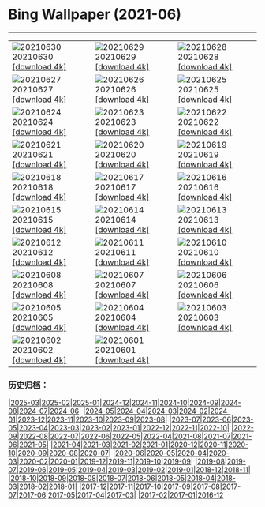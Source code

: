 # Bing Wallpaper (2021-06)
**************

<table><tr><td><img class="wallpaper" src="https://www.bing.com/th?id=OHR.PortuairkBay_ZH-CN5255529820_1920x1080.jpg" alt="20210630"> 20210630 <a class="wallpaper_link" href="https://www.bing.com/th?id=OHR.PortuairkBay_ZH-CN5255529820_UHD.jpg">[download 4k]</a></td><td><img class="wallpaper" src="https://www.bing.com/th?id=OHR.LavenderBlooms_ZH-CN5541892943_1920x1080.jpg" alt="20210629"> 20210629 <a class="wallpaper_link" href="https://www.bing.com/th?id=OHR.LavenderBlooms_ZH-CN5541892943_UHD.jpg">[download 4k]</a></td><td><img class="wallpaper" src="https://www.bing.com/th?id=OHR.RocksSeychelles_ZH-CN0105602892_1920x1080.jpg" alt="20210628"> 20210628 <a class="wallpaper_link" href="https://www.bing.com/th?id=OHR.RocksSeychelles_ZH-CN0105602892_UHD.jpg">[download 4k]</a></td></tr><tr><td><img class="wallpaper" src="https://www.bing.com/th?id=OHR.Cittadella_ZH-CN0039969121_1920x1080.jpg" alt="20210627"> 20210627 <a class="wallpaper_link" href="https://www.bing.com/th?id=OHR.Cittadella_ZH-CN0039969121_UHD.jpg">[download 4k]</a></td><td><img class="wallpaper" src="https://www.bing.com/th?id=OHR.GreaterFlamingosIndia_ZH-CN5655181892_1920x1080.jpg" alt="20210626"> 20210626 <a class="wallpaper_link" href="https://www.bing.com/th?id=OHR.GreaterFlamingosIndia_ZH-CN5655181892_UHD.jpg">[download 4k]</a></td><td><img class="wallpaper" src="https://www.bing.com/th?id=OHR.Kamikouchi_ZH-CN5677161294_1920x1080.jpg" alt="20210625"> 20210625 <a class="wallpaper_link" href="https://www.bing.com/th?id=OHR.Kamikouchi_ZH-CN5677161294_UHD.jpg">[download 4k]</a></td></tr><tr><td><img class="wallpaper" src="https://www.bing.com/th?id=OHR.Heliodoxa_ZH-CN9872355419_1920x1080.jpg" alt="20210624"> 20210624 <a class="wallpaper_link" href="https://www.bing.com/th?id=OHR.Heliodoxa_ZH-CN9872355419_UHD.jpg">[download 4k]</a></td><td><img class="wallpaper" src="https://www.bing.com/th?id=OHR.DenaliCaribou_ZH-CN9804350098_1920x1080.jpg" alt="20210623"> 20210623 <a class="wallpaper_link" href="https://www.bing.com/th?id=OHR.DenaliCaribou_ZH-CN9804350098_UHD.jpg">[download 4k]</a></td><td><img class="wallpaper" src="https://www.bing.com/th?id=OHR.Nichinan_ZH-CN9549208263_1920x1080.jpg" alt="20210622"> 20210622 <a class="wallpaper_link" href="https://www.bing.com/th?id=OHR.Nichinan_ZH-CN9549208263_UHD.jpg">[download 4k]</a></td></tr><tr><td><img class="wallpaper" src="https://www.bing.com/th?id=OHR.SouthCoast_ZH-CN9438294266_1920x1080.jpg" alt="20210621"> 20210621 <a class="wallpaper_link" href="https://www.bing.com/th?id=OHR.SouthCoast_ZH-CN9438294266_UHD.jpg">[download 4k]</a></td><td><img class="wallpaper" src="https://www.bing.com/th?id=OHR.RothschildGiraffe_ZH-CN9266877986_1920x1080.jpg" alt="20210620"> 20210620 <a class="wallpaper_link" href="https://www.bing.com/th?id=OHR.RothschildGiraffe_ZH-CN9266877986_UHD.jpg">[download 4k]</a></td><td><img class="wallpaper" src="https://www.bing.com/th?id=OHR.FatherEagle_ZH-CN6127856255_1920x1080.jpg" alt="20210619"> 20210619 <a class="wallpaper_link" href="https://www.bing.com/th?id=OHR.FatherEagle_ZH-CN6127856255_UHD.jpg">[download 4k]</a></td></tr><tr><td><img class="wallpaper" src="https://www.bing.com/th?id=OHR.BurleighHeads_ZH-CN6052781534_1920x1080.jpg" alt="20210618"> 20210618 <a class="wallpaper_link" href="https://www.bing.com/th?id=OHR.BurleighHeads_ZH-CN6052781534_UHD.jpg">[download 4k]</a></td><td><img class="wallpaper" src="https://www.bing.com/th?id=OHR.ReussRiver_ZH-CN5897721217_1920x1080.jpg" alt="20210617"> 20210617 <a class="wallpaper_link" href="https://www.bing.com/th?id=OHR.ReussRiver_ZH-CN5897721217_UHD.jpg">[download 4k]</a></td><td><img class="wallpaper" src="https://www.bing.com/th?id=OHR.BrightEye_ZH-CN6196887876_1920x1080.jpg" alt="20210616"> 20210616 <a class="wallpaper_link" href="https://www.bing.com/th?id=OHR.BrightEye_ZH-CN6196887876_UHD.jpg">[download 4k]</a></td></tr><tr><td><img class="wallpaper" src="https://www.bing.com/th?id=OHR.GBRTurtle_ZH-CN6069093254_1920x1080.jpg" alt="20210615"> 20210615 <a class="wallpaper_link" href="https://www.bing.com/th?id=OHR.GBRTurtle_ZH-CN6069093254_UHD.jpg">[download 4k]</a></td><td><img class="wallpaper" src="https://www.bing.com/th?id=OHR.LakePinatubo_ZH-CN5947011761_1920x1080.jpg" alt="20210614"> 20210614 <a class="wallpaper_link" href="https://www.bing.com/th?id=OHR.LakePinatubo_ZH-CN5947011761_UHD.jpg">[download 4k]</a></td><td><img class="wallpaper" src="https://www.bing.com/th?id=OHR.DragonBoatFestival2021_ZH-CN2761776128_1920x1080.jpg" alt="20210613"> 20210613 <a class="wallpaper_link" href="https://www.bing.com/th?id=OHR.DragonBoatFestival2021_ZH-CN2761776128_UHD.jpg">[download 4k]</a></td></tr><tr><td><img class="wallpaper" src="https://www.bing.com/th?id=OHR.FinlandBrownBear_ZH-CN5507007611_1920x1080.jpg" alt="20210612"> 20210612 <a class="wallpaper_link" href="https://www.bing.com/th?id=OHR.FinlandBrownBear_ZH-CN5507007611_UHD.jpg">[download 4k]</a></td><td><img class="wallpaper" src="https://www.bing.com/th?id=OHR.BBNPGrande_ZH-CN4071551965_1920x1080.jpg" alt="20210611"> 20210611 <a class="wallpaper_link" href="https://www.bing.com/th?id=OHR.BBNPGrande_ZH-CN4071551965_UHD.jpg">[download 4k]</a></td><td><img class="wallpaper" src="https://www.bing.com/th?id=OHR.GlenEtive_ZH-CN2562811591_1920x1080.jpg" alt="20210610"> 20210610 <a class="wallpaper_link" href="https://www.bing.com/th?id=OHR.GlenEtive_ZH-CN2562811591_UHD.jpg">[download 4k]</a></td></tr><tr><td><img class="wallpaper" src="https://www.bing.com/th?id=OHR.ForteNossa_ZH-CN2163490377_1920x1080.jpg" alt="20210608"> 20210608 <a class="wallpaper_link" href="https://www.bing.com/th?id=OHR.ForteNossa_ZH-CN2163490377_UHD.jpg">[download 4k]</a></td><td><img class="wallpaper" src="https://www.bing.com/th?id=OHR.CortezJacks_ZH-CN1619906832_1920x1080.jpg" alt="20210607"> 20210607 <a class="wallpaper_link" href="https://www.bing.com/th?id=OHR.CortezJacks_ZH-CN1619906832_UHD.jpg">[download 4k]</a></td><td><img class="wallpaper" src="https://www.bing.com/th?id=OHR.BuntingBird_ZH-CN0707942842_1920x1080.jpg" alt="20210606"> 20210606 <a class="wallpaper_link" href="https://www.bing.com/th?id=OHR.BuntingBird_ZH-CN0707942842_UHD.jpg">[download 4k]</a></td></tr><tr><td><img class="wallpaper" src="https://www.bing.com/th?id=OHR.ArromanchesLesBains_ZH-CN0631947158_1920x1080.jpg" alt="20210605"> 20210605 <a class="wallpaper_link" href="https://www.bing.com/th?id=OHR.ArromanchesLesBains_ZH-CN0631947158_UHD.jpg">[download 4k]</a></td><td><img class="wallpaper" src="https://www.bing.com/th?id=OHR.ToucanRainforest_ZH-CN0522556036_1920x1080.jpg" alt="20210604"> 20210604 <a class="wallpaper_link" href="https://www.bing.com/th?id=OHR.ToucanRainforest_ZH-CN0522556036_UHD.jpg">[download 4k]</a></td><td><img class="wallpaper" src="https://www.bing.com/th?id=OHR.Pilat_ZH-CN0091553547_1920x1080.jpg" alt="20210603"> 20210603 <a class="wallpaper_link" href="https://www.bing.com/th?id=OHR.Pilat_ZH-CN0091553547_UHD.jpg">[download 4k]</a></td></tr><tr><td><img class="wallpaper" src="https://www.bing.com/th?id=OHR.SocaCycles_ZH-CN3583247274_1920x1080.jpg" alt="20210602"> 20210602 <a class="wallpaper_link" href="https://www.bing.com/th?id=OHR.SocaCycles_ZH-CN3583247274_UHD.jpg">[download 4k]</a></td><td><img class="wallpaper" src="https://www.bing.com/th?id=OHR.EstoshaSpringbok_ZH-CN3452100881_1920x1080.jpg" alt="20210601"> 20210601 <a class="wallpaper_link" href="https://www.bing.com/th?id=OHR.EstoshaSpringbok_ZH-CN3452100881_UHD.jpg">[download 4k]</a></td><td></td></tr></table>

### 历史归档：

|[2025-03](/../2025-03/2025-03.md)|[2025-02](/../2025-02/2025-02.md)|[2025-01](/../2025-01/2025-01.md)|[2024-12](/../2024-12/2024-12.md)|[2024-11](/../2024-11/2024-11.md)|[2024-10](/../2024-10/2024-10.md)|[2024-09](/../2024-09/2024-09.md)|[2024-08](/../2024-08/2024-08.md)|[2024-07](/../2024-07/2024-07.md)|[2024-06](/../2024-06/2024-06.md)|
|[2024-05](/../2024-05/2024-05.md)|[2024-04](/../2024-04/2024-04.md)|[2024-03](/../2024-03/2024-03.md)|[2024-02](/../2024-02/2024-02.md)|[2024-01](/../2024-01/2024-01.md)|[2023-12](/../2023-12/2023-12.md)|[2023-11](/../2023-11/2023-11.md)|[2023-10](/../2023-10/2023-10.md)|[2023-09](/../2023-09/2023-09.md)|[2023-08](/../2023-08/2023-08.md)|
|[2023-07](/../2023-07/2023-07.md)|[2023-06](/../2023-06/2023-06.md)|[2023-05](/../2023-05/2023-05.md)|[2023-04](/../2023-04/2023-04.md)|[2023-03](/../2023-03/2023-03.md)|[2023-02](/../2023-02/2023-02.md)|[2023-01](/../2023-01/2023-01.md)|[2022-12](/../2022-12/2022-12.md)|[2022-11](/../2022-11/2022-11.md)|[2022-10](/../2022-10/2022-10.md)|
|[2022-09](/../2022-09/2022-09.md)|[2022-08](/../2022-08/2022-08.md)|[2022-07](/../2022-07/2022-07.md)|[2022-06](/../2022-06/2022-06.md)|[2022-05](/../2022-05/2022-05.md)|[2022-04](/../2022-04/2022-04.md)|[2021-08](/../2021-08/2021-08.md)|[2021-07](/../2021-07/2021-07.md)|[2021-06](/2021-06.md)|[2021-05](/../2021-05/2021-05.md)|
|[2021-04](/../2021-04/2021-04.md)|[2021-03](/../2021-03/2021-03.md)|[2021-02](/../2021-02/2021-02.md)|[2021-01](/../2021-01/2021-01.md)|[2020-12](/../2020-12/2020-12.md)|[2020-11](/../2020-11/2020-11.md)|[2020-10](/../2020-10/2020-10.md)|[2020-09](/../2020-09/2020-09.md)|[2020-08](/../2020-08/2020-08.md)|[2020-07](/../2020-07/2020-07.md)|
|[2020-06](/../2020-06/2020-06.md)|[2020-05](/../2020-05/2020-05.md)|[2020-04](/../2020-04/2020-04.md)|[2020-03](/../2020-03/2020-03.md)|[2020-02](/../2020-02/2020-02.md)|[2020-01](/../2020-01/2020-01.md)|[2019-12](/../2019-12/2019-12.md)|[2019-11](/../2019-11/2019-11.md)|[2019-10](/../2019-10/2019-10.md)|[2019-09](/../2019-09/2019-09.md)|
|[2019-08](/../2019-08/2019-08.md)|[2019-07](/../2019-07/2019-07.md)|[2019-06](/../2019-06/2019-06.md)|[2019-05](/../2019-05/2019-05.md)|[2019-04](/../2019-04/2019-04.md)|[2019-03](/../2019-03/2019-03.md)|[2019-02](/../2019-02/2019-02.md)|[2019-01](/../2019-01/2019-01.md)|[2018-12](/../2018-12/2018-12.md)|[2018-11](/../2018-11/2018-11.md)|
|[2018-10](/../2018-10/2018-10.md)|[2018-09](/../2018-09/2018-09.md)|[2018-08](/../2018-08/2018-08.md)|[2018-07](/../2018-07/2018-07.md)|[2018-06](/../2018-06/2018-06.md)|[2018-05](/../2018-05/2018-05.md)|[2018-04](/../2018-04/2018-04.md)|[2018-03](/../2018-03/2018-03.md)|[2018-02](/../2018-02/2018-02.md)|[2018-01](/../2018-01/2018-01.md)|
|[2017-12](/../2017-12/2017-12.md)|[2017-11](/../2017-11/2017-11.md)|[2017-10](/../2017-10/2017-10.md)|[2017-09](/../2017-09/2017-09.md)|[2017-08](/../2017-08/2017-08.md)|[2017-07](/../2017-07/2017-07.md)|[2017-06](/../2017-06/2017-06.md)|[2017-05](/../2017-05/2017-05.md)|[2017-04](/../2017-04/2017-04.md)|[2017-03](/../2017-03/2017-03.md)|
|[2017-02](/../2017-02/2017-02.md)|[2017-01](/../2017-01/2017-01.md)|[2016-12](/../2016-12/2016-12.md)
